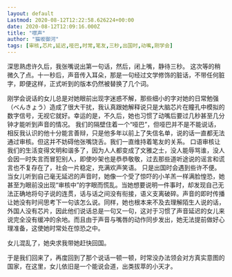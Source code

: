 ```yaml
---
layout: default
Lastmod: 2020-08-12T12:22:58.626224+00:00
date: 2020-08-12T12:09:16.000Z
title: "噤声"
author: "猫坂御河"
tags: [审核,芯片,延迟,哑巴,时常,笔友,三秒,出国时,动嘴,刚学会]
---
```


深思熟虑许久后，我张嘴说出第一句话，然后，闭上嘴，静待三秒。 这次等的稍微久了点。十一秒后，声音传入耳朵，那是一句经过文学修饰的脏话，不带任何脏字，即便这样，正式听到的版本仍然被替换了几个词。

刚学会说话的女儿总是对她眼前出现字迷惑不解，那些细小的字对她的日常勉强（べんきょう）造成了很大干扰，我认真跟她解释说只是大脑芯片在瞳孔中模拟的数字信号，无视它就好。幸运的是，不久后，她也习惯了动嘴后要过几秒甚至几分钟才能听到声音的情况。 我们的隔壁住着一个“哑巴”，但哑巴并不是不能说话，相反我认识的他十分能言善辩，只是他多年以前上了失信名单，说的话一直都无法通过审核。但这并不妨碍他张嘴饶舌。我们一直维持着笔友的关系。 口语审核让我们的生活变得文明和谐多了，因为人人都变成了文雅之士，没人能辱骂谁，没人会因一时失言而冒犯别人，即使吵架也是恭恭敬敬，过去那些道听途说的谣言和谎言也不复存在了，社会一片稳定，充满欢声笑语。 只是出国时会遇到些许不便。当女儿听到自己毫无延迟的声音时，她像一个受了惊吓的小羊羔一样满脸惶恐，她甚至为眼前没出现“审核中”的字眼而慌乱。当她想要说明一件事时，却发现自己无法正确地将句子说的连贯，话与话之间没有衔接，语义支离破碎。声音的即时传播让她没有时间思考下一句该怎么说。同样，她也根本来不及去理解陌生人说的话，外国人没有芯片，因此他们说话总是一句又一句，这对于习惯了声音延迟的女儿来说完全没有缓冲的余地。而且由于声音与嘴唇的动作同步发出，她无法提前做好心理准备，这使她时常处在惊恐之中。

女儿混乱了，她央求我带她赶快回国。

于是我们回来了，再度回到了那个说话一顿一顿，时常没办法领会对方真实意图的国家，在这里，女儿依旧是一个能说会道，出类拔萃的小天才。

